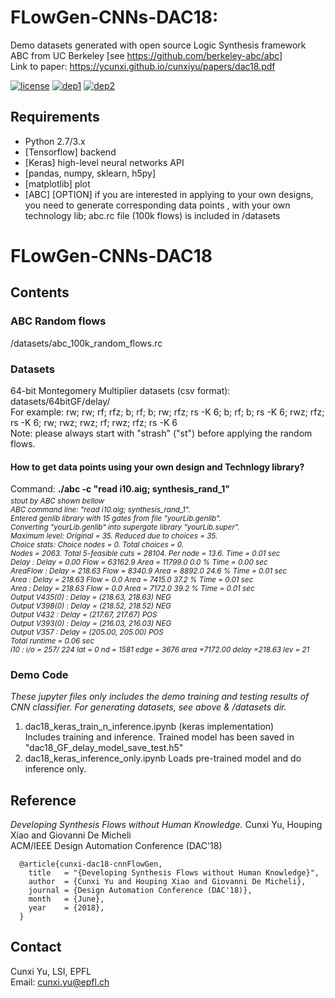# FLowGen-CNNs-DAC18: 
Demo datasets generated with open source Logic Synthesis framework ABC from UC Berkeley [see https://github.com/berkeley-abc/abc]<br/>
Link to paper: https://ycunxi.github.io/cunxiyu/papers/dac18.pdf

[![license](https://img.shields.io/packagist/l/doctrine/orm.svg)](https://github.com/ycunxi/FLowGen-CNNs-DAC18/blob/master/LICENSE.md)
[![dep1](https://img.shields.io/badge/implementation-tensorflow-orange.svg)](https://www.tensorflow.org/)
[![dep2](https://img.shields.io/badge/python-3.4-red.svg)](https://www.python.org/download/releases/3.4/)

## Requirements

- Python 2.7/3.x
- [Tensorflow] backend
- [Keras] high-level neural networks API
- [pandas, numpy, sklearn, h5py] 
- [matplotlib] plot
- [ABC] [OPTION] if you are interested in applying to your own designs, you need to generate corresponding data points
        , with your own technology lib; abc.rc file (100k flows) is included in /datasets



# FLowGen-CNNs-DAC18
## Contents
### ABC Random flows
/datasets/abc_100k_random_flows.rc
### Datasets
64-bit Montegomery Multiplier datasets (csv format): datasets/64bitGF/delay/ <br/>
For example: rw; rw; rf; rfz; b; rf; b; rw; rfz; rs -K 6; b; rf; b; rs -K 6; rwz; rfz; rs -K 6; rw; rwz; rwz; rf; rwz; rfz; rs -K 6<br/>
Note: please always start with "strash" ("st") before applying the random flows.<br/>
#### How to get data points using your own design and Technlogy library?
Command: **./abc -c "read i10.aig; synthesis_rand_1"**
<sub><br/>*stout by ABC shown bellow*<br/>
*ABC command line: "read i10.aig; synthesis_rand_1".<br/>
Entered genlib library with 15 gates from file "yourLib.genlib".<br/>
Converting "yourLib.genlib" into supergate library "yourLib.super".<br/>
Maximum level: Original = 35. Reduced due to choices = 35.<br/>
Choice stats:  Choice nodes = 0. Total choices = 0.<br/>
Nodes =   2063.  Total 5-feasible cuts =      28104.  Per node = 13.6. Time =     0.01 sec<br/>
Delay    : Delay =     0.00  Flow =     63162.9  Area =     11799.0   0.0 %   Time =     0.00 sec<br/>
AreaFlow : Delay =   218.63  Flow =      8340.9  Area =      8892.0  24.6 %   Time =     0.01 sec<br/>
Area     : Delay =   218.63  Flow =         0.0  Area =      7415.0  37.2 %   Time =     0.01 sec<br/>
Area     : Delay =   218.63  Flow =         0.0  Area =      7172.0  39.2 %   Time =     0.01 sec<br/>
Output  V435(0)    : Delay = (218.63, 218.63)  NEG<br/>
Output  V398(0)    : Delay = (218.52, 218.52)  NEG<br/>
Output  V432       : Delay = (217.67, 217.67)  POS<br/>
Output  V393(0)    : Delay = (216.03, 216.03)  NEG<br/>
Output  V357       : Delay = (205.00, 205.00)  POS<br/>
Total runtime =     0.06 sec<br/>
i10                           : i/o =  257/  224  lat =    0  nd =  1581  edge =   3676  area =7172.00  delay =218.63  lev = 21*<br/></sub>


### Demo Code
*These jupyter files only includes the demo training and testing results of CNN classifier. For generating datasets, see above & /datasets dir.*<br/>
1) dac18_keras_train_n_inference.ipynb (keras implementation) <br/>
Includes training and inference. Trained model has been saved in "dac18_GF_delay_model_save_test.h5"<br/>
2) dac18_keras_inference_only.ipynb
Loads pre-trained model and do inference only.<br/>
## Reference
*Developing Synthesis Flows without Human Knowledge.* Cunxi Yu, Houping Xiao and Giovanni De Micheli<br/>
ACM/IEEE Design Automation Conference (DAC'18)<br/>

```
  @article{cunxi-dac18-cnnFlowGen,
    title   = "{Developing Synthesis Flows without Human Knowledge}",
    author  = {Cunxi Yu and Houping Xiao and Giovanni De Micheli},
    journal = {Design Automation Conference (DAC'18)},
    month   = {June},
    year    = {2018},
  }
```

## Contact
Cunxi Yu, LSI, EPFL<br/>
Email: cunxi.yu@epfl.ch<br/>
